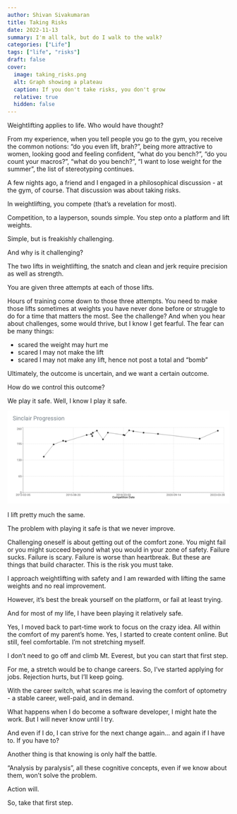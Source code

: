 ```yaml
---
author: Shivan Sivakumaran
title: Taking Risks
date: 2022-11-13
summary: I'm all talk, but do I walk to the walk?
categories: ["Life"]
tags: ["life", "risks"]
draft: false
cover:
  image: taking_risks.png
  alt: Graph showing a plateau
  caption: If you don't take risks, you don't grow
  relative: true
  hidden: false
---
```


Weightlifting applies to life. Who would have thought?

From my experience, when you tell people you go to the gym, you receive the common notions: “do you even lift, brah?”, being more attractive to women, looking good and feeling confident, “what do you bench?”, “do you count your macros?”, “what do you bench?”, “I want to lose weight for the summer”, the list of stereotyping continues.

A few nights ago, a friend and I engaged in a philosophical discussion - at the gym, of course. That discussion was about taking risks.

In weightlifting, you compete (that’s a revelation for most).

Competition, to a layperson, sounds simple. You step onto a platform and lift weights.

Simple, but is freakishly challenging.

And why is it challenging?

The two lifts in weightlifting, the snatch and clean and jerk require precision as well as strength.

You are given three attempts at each of those lifts.

Hours of training come down to those three attempts. You need to make those lifts sometimes at weights you have never done before or struggle to do for a time that matters the most.
See the challenge? And when you hear about challenges, some would thrive, but I know I get fearful.
The fear can be many things:

- scared the weight may hurt me
- scared I may not make the lift
- scared I may not make any lift, hence not post a total and “bomb”

Ultimately, the outcome is uncertain, and we want a certain outcome.

How do we control this outcome?

We play it safe. Well, I know I play it safe.

![lift the same](./taking_risks.png)

I lift pretty much the same.

The problem with playing it safe is that we never improve.

Challenging oneself is about getting out of the comfort zone. You might fail or you might succeed beyond what you would in your zone of safety. Failure sucks. Failure is scary. Failure is worse than heartbreak. But these are things that build character. This is the risk you must take.

I approach weightlifting with safety and I am rewarded with lifting the same weights and no real improvement.

However, it’s best the break yourself on the platform, or fail at least trying.

And for most of my life, I have been playing it relatively safe.

Yes, I moved back to part-time work to focus on the crazy idea. All within the comfort of my parent’s home. Yes, I started to create content online. But still, feel comfortable. I’m not stretching myself.

I don’t need to go off and climb Mt. Everest, but you can start that first step.

For me, a stretch would be to change careers. So, I’ve started applying for jobs. Rejection hurts, but I’ll keep going.

With the career switch, what scares me is leaving the comfort of optometry - a stable career, well-paid, and in demand.

What happens when I do become a software developer, I might hate the work. But I will never know until I try.

And even if I do, I can strive for the next change again… and again if I have to. If you have to?

Another thing is that knowing is only half the battle.

“Analysis by paralysis”, all these cognitive concepts, even if we know about them, won’t solve the problem.

Action will.

So, take that first step.
